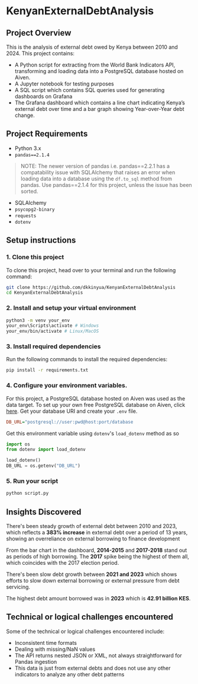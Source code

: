 # KenyanExternalDebtAnalysis

## Project Overview
This is the analysis of external debt owed by Kenya between 2010 and 2024. This project contains:

- A Python script for extracting from the World Bank Indicators API, transforming and loading data into a PostgreSQL database hosted on Aiven.
- A Jupyter notebook for testing purposes
- A SQL script which contains SQL queries used for generating dashboards on Grafana
- The Grafana dashboard which contains a line chart indicating Kenya’s external debt over time and a bar graph showing Year-over-Year debt change.

## Project Requirements

- Python 3.x
- `pandas==2.1.4` 
> NOTE: The newer version of pandas i.e. pandas==2.2.1 has a compatability issue with SQLAlchemy that raises an error when loading data into a database using the `df.to_sql` method from pandas. Use pandas==2.1.4 for this project, unless the issue has been sorted.
- SQLAlchemy
- `psycopg2-binary`
- `requests`
- `dotenv`

## Setup instructions

### 1. Clone this project
To clone this project, head over to your terminal and run the following command:

```bash
git clone https://github.com/dkkinyua/KenyanExternalDebtAnalysis
cd KenyanExternalDebtAnalysis
```
### 2. Install and setup your virtual environment

```bash
python3 -m venv your_env
your_env\Scripts\activate # Windows
your_env/bin/activate # Linux/MacOS
```

### 3. Install required dependencies

Run the following commands to install the required dependencies:

```bash
pip install -r requirements.txt
```

### 4. Configure your environment variables.

For this project, a PostgreSQL database hosted on Aiven was used as the data target. To set up your own free PostgreSQL database on Aiven, click [here](https://console.aiven.io/signup). Get your database URI and create your `.env` file.

```ini
DB_URL="postgresql://user:pwd@host:port/database
```

Get this environment variable using `dotenv`'s `load_dotenv` method as so

```python
import os
from dotenv import load_dotenv

load_dotenv()
DB_URL = os.getenv("DB_URL")
```

### 5. Run your script

```bash
python script.py
```

## Insights Discovered

There's been steady growth of external debt between 2010 and 2023, which reflects a **383% increase** in external debt over a period of 13 years, showing an overreliance on external borrowing to finance development

From the bar chart in the dashboard, **2014-2015** and **2017-2018** stand out as periods of high borrowing. The **2017** spike being the highest of them all, which coincides with the 2017 election period.

There's been slow debt growth between **2021 and 2023** which shows efforts to slow down external borrowing or external pressure from debt servicing.

The highest debt amount borrowed was in **2023** which is **42.91 billion KES**.

## Technical or logical challenges encountered

Some of the technical or logical challenges encountered include:

- Inconsistent time formats
- Dealing with missing/NaN values
- The API returns nested JSON or XML, not always straightforward for Pandas ingestion
- This data is just from external debts and does not use any other indicators to analyze any other debt patterns

